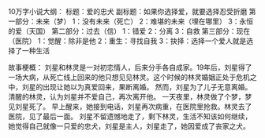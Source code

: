 10万字小说大纲：
标题：爱的忠犬
副标题：如果你选择爱，就要选择忍受折磨
第一部分：未来（梦）
1：没有未来（死亡）
2：难堪的未来（埋在哪里）
3：永恒的爱（天国）
第二部分：过去（信）
1：错爱
2：分离
3：自救
第三部分：现在（医院）
1：觉醒：除非是他
2：重生：寻找自我
3：抉择：选择一个爱人就是选择了一种生活

故事梗概：
刘星和林灵是一对初恋情人，后来分手各自成家。19年后，刘星得了一场大病，从死亡线上回来的他只想见见林灵。这个时候的林灵婚姻正处于危机之中，刘星的出现让她以为真爱回来，果断离婚。
然而，刘星为了儿子无意离婚。清醒的林灵，认为刘星并不爱自己，再次离开他。
一天夜里，林灵做了个梦，梦见刘星死了。
早上醒来，她接到电话，刘星再次病重，在医院里抢救。林灵去了医院，见了最后一面。
刘星不留遗憾地走了，剩下林灵，生活不知该如何继续，她觉得自己就像一只爱的忠犬，刘星是主人，刘星走了，她因爱成了丧家之犬。









